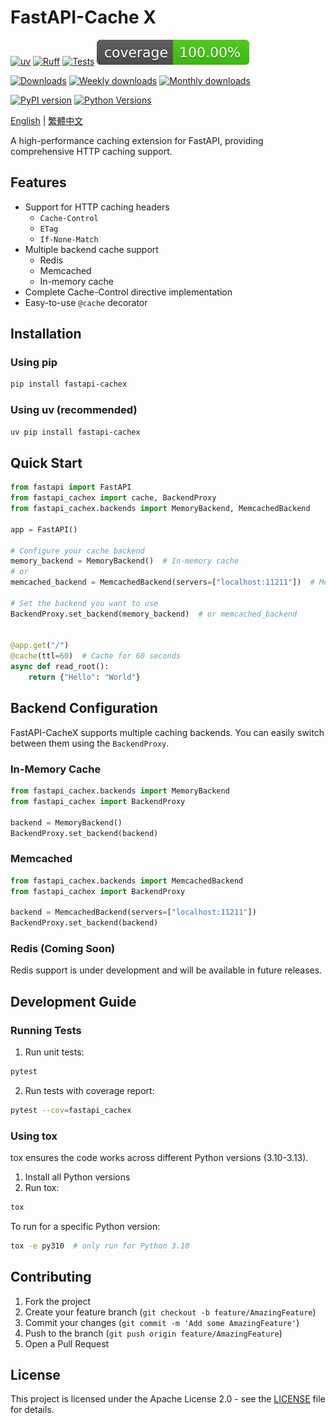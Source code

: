 # FastAPI-Cache X

[![uv](https://img.shields.io/endpoint?url=https://raw.githubusercontent.com/astral-sh/uv/main/assets/badge/v0.json)](https://github.com/astral-sh/uv)
[![Ruff](https://img.shields.io/endpoint?url=https://raw.githubusercontent.com/astral-sh/ruff/main/assets/badge/v2.json)](https://github.com/astral-sh/ruff)
[![Tests](https://github.com/allen0099/FastAPI-CacheX/actions/workflows/test.yml/badge.svg)](https://github.com/allen0099/FastAPI-CacheX/actions/workflows/test.yml)
[![Coverage Status](https://raw.githubusercontent.com/allen0099/FastAPI-CacheX/coverage-badge/coverage.svg)](https://github.com/allen0099/FastAPI-CacheX/actions/workflows/test.yml)

[![Downloads](https://static.pepy.tech/badge/fastapi-cachex)](https://pepy.tech/project/fastapi-cachex)
[![Weekly downloads](https://static.pepy.tech/badge/fastapi-cachex/week)](https://pepy.tech/project/fastapi-cachex)
[![Monthly downloads](https://static.pepy.tech/badge/fastapi-cachex/month)](https://pepy.tech/project/fastapi-cachex)

[![PyPI version](https://img.shields.io/pypi/v/fastapi-cachex.svg?logo=pypi&logoColor=gold&label=PyPI)](https://pypi.org/project/fastapi-cachex)
[![Python Versions](https://img.shields.io/pypi/pyversions/fastapi-cachex.svg?logo=python&label=Python&logoColor=gold)](https://pypi.org/project/fastapi-cachex/)

[English](README.md) | [繁體中文](docs/README.zh-TW.md)

A high-performance caching extension for FastAPI, providing comprehensive HTTP caching support.

## Features

- Support for HTTP caching headers
    - `Cache-Control`
    - `ETag`
    - `If-None-Match`
- Multiple backend cache support
    - Redis
    - Memcached
    - In-memory cache
- Complete Cache-Control directive implementation
- Easy-to-use `@cache` decorator

## Installation

### Using pip

```bash
pip install fastapi-cachex
```

### Using uv (recommended)

```bash
uv pip install fastapi-cachex
```

## Quick Start

```python
from fastapi import FastAPI
from fastapi_cachex import cache, BackendProxy
from fastapi_cachex.backends import MemoryBackend, MemcachedBackend

app = FastAPI()

# Configure your cache backend
memory_backend = MemoryBackend()  # In-memory cache
# or
memcached_backend = MemcachedBackend(servers=["localhost:11211"])  # Memcached

# Set the backend you want to use
BackendProxy.set_backend(memory_backend)  # or memcached_backend


@app.get("/")
@cache(ttl=60)  # Cache for 60 seconds
async def read_root():
    return {"Hello": "World"}
```

## Backend Configuration

FastAPI-CacheX supports multiple caching backends. You can easily switch between them using the `BackendProxy`.

### In-Memory Cache

```python
from fastapi_cachex.backends import MemoryBackend
from fastapi_cachex import BackendProxy

backend = MemoryBackend()
BackendProxy.set_backend(backend)
```

### Memcached

```python
from fastapi_cachex.backends import MemcachedBackend
from fastapi_cachex import BackendProxy

backend = MemcachedBackend(servers=["localhost:11211"])
BackendProxy.set_backend(backend)
```

### Redis (Coming Soon)

Redis support is under development and will be available in future releases.

## Development Guide

### Running Tests

1. Run unit tests:

```bash
pytest
```

2. Run tests with coverage report:

```bash
pytest --cov=fastapi_cachex
```

### Using tox

tox ensures the code works across different Python versions (3.10-3.13).

1. Install all Python versions
2. Run tox:

```bash
tox
```

To run for a specific Python version:

```bash
tox -e py310  # only run for Python 3.10
```

## Contributing

1. Fork the project
2. Create your feature branch (`git checkout -b feature/AmazingFeature`)
3. Commit your changes (`git commit -m 'Add some AmazingFeature'`)
4. Push to the branch (`git push origin feature/AmazingFeature`)
5. Open a Pull Request

## License

This project is licensed under the Apache License 2.0 - see the [LICENSE](LICENSE) file for details.
